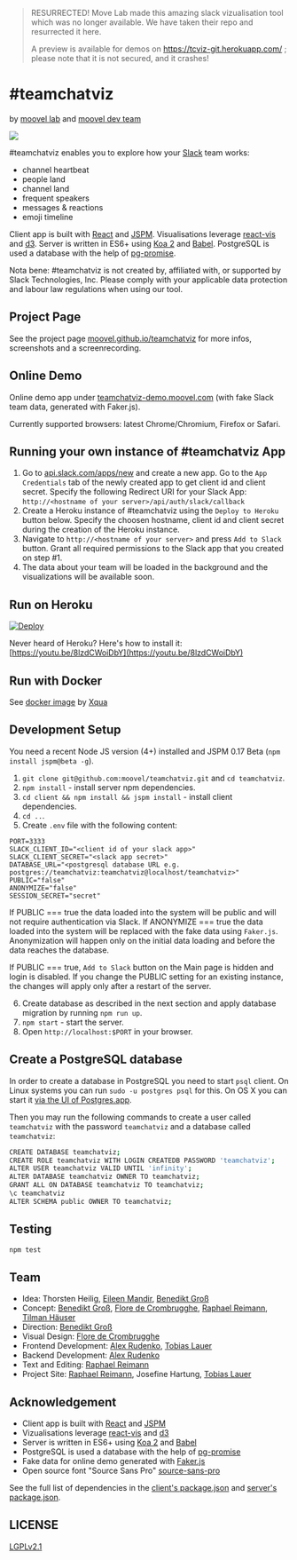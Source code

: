 > RESURRECTED!
> Move Lab made this amazing slack vizualisation tool which was no longer available.
> We have taken their repo and resurrected it here.
> 
> A preview is available for demos on https://tcviz-git.herokuapp.com/ ; please note that
> it is not secured, and it crashes! 

&#35;teamchatviz
==============

by [moovel lab](http://lab.moovel.com) and [moovel dev team](https://moovel.com)

![](/demo.gif)

&#35;teamchatviz enables you to explore how your [Slack](https://slack.com/) team works:

 - channel heartbeat
 - people land
 - channel land
 - frequent speakers
 - messages & reactions
 - emoji timeline

Client app is built with [React](https://facebook.github.io/react/) and [JSPM](http://jspm.io/). Visualisations leverage [react-vis](https://github.com/uber/react-vis) and [d3](https://d3js.org/). Server is written in ES6+ using [Koa 2](https://github.com/koajs/koa) and [Babel](https://babeljs.io/). PostgreSQL is used a database with the help of [pg-promise](https://www.npmjs.com/package/pg-promise).

Nota bene: &#35;teamchatviz is not created by, affiliated with, or supported by Slack Technologies, Inc. Please comply with your applicable data protection and labour law regulations when using our tool.

Project Page
------------
See the project page [moovel.github.io/teamchatviz](http://moovel.github.io/teamchatviz/) for more infos, screenshots and a screenrecording.

Online Demo
-----------
Online demo app under [teamchatviz-demo.moovel.com](https://teamchatviz-demo.moovel.com/) (with fake Slack team data, generated with Faker.js). 

Currently supported browsers: latest Chrome/Chromium, Firefox or Safari. 

Running your own instance of &#35;teamchatviz App
-----------------------------
1. Go to [api.slack.com/apps/new](https://api.slack.com/apps/new) and create a new app. Go to the `App Credentials` tab of the newly created app to get client id and client secret. Specify the following Redirect URI for your Slack App: `http://<hostname of your server>/api/auth/slack/callback`
2. Create a Heroku instance of &#35;teamchatviz using the `Deploy to Heroku` button below. Specify the choosen hostname, client id and client secret during the creation of the Heroku instance.
3. Navigate to `http://<hostname of your server>` and press `Add to Slack` button. Grant all required permissions to the Slack app that you created on step #1. 
4. The data about your team will be loaded in the background and the visualizations will be available soon.

Run on Heroku
-------------

[![Deploy](https://www.herokucdn.com/deploy/button.svg)](https://heroku.com/deploy?template=https://github.com/moovel/teamchatviz/tree/master)

Never heard of Heroku? Here's how to install it: [https://youtu.be/8lzdCWoiDbY](https://youtu.be/8lzdCWoiDbY)

Run with Docker
-------------
See [docker image](https://hub.docker.com/r/xqua/teamchatviz/) by [Xqua](https://github.com/Xqua)

Development Setup
-----------------

You need a recent Node JS version (4+) installed and JSPM 0.17 Beta (`npm install jspm@beta -g`).

1. `git clone git@github.com:moovel/teamchatviz.git` and `cd teamchatviz`.
2. `npm install` - install server npm dependencies.
3. `cd client && npm install && jspm install` - install client dependencies.
4. `cd ..`.
5. Create `.env` file with the following content:

  ```
  PORT=3333
  SLACK_CLIENT_ID="<client id of your slack app>"
  SLACK_CLIENT_SECRET="<slack app secret>"
  DATABASE_URL="<postgresql database URL e.g. postgres://teamchatviz:teamchatviz@localhost/teamchatviz>"
  PUBLIC="false"
  ANONYMIZE="false"
  SESSION_SECRET="secret"
  ```
  
  If PUBLIC === true the data loaded into the system will be public and will not require authentication via Slack. If ANONYMIZE === true the data loaded into the system will be replaced with the fake data using `Faker.js`. Anonymization will happen only on the initial data loading and before the data reaches the database.
  
  If PUBLIC === true, `Add to Slack` button on the Main page is hidden and login is disabled. If you change the PUBLIC setting for an existing instance, the changes will apply only after a restart of the server. 

6. Create database as described in the next section and apply database migration by running `npm run up`.
7. `npm start` - start the server.
8.  Open `http://localhost:$PORT` in your browser.

Create a PostgreSQL database
-------

In order to create a database in PostgreSQL you need to start `psql` client. On Linux systems you can run `sudo -u postgres psql` for this. On OS X you can start it [via the UI of Postgres.app](https://cloud.githubusercontent.com/assets/2119400/17279216/c6df3120-5723-11e6-961d-d6ed26d5b35e.png).

Then you may run the following commands to create a user called `teamchatviz` with the password `teamchatviz` and a database called `teamchatviz`:

```sh
CREATE DATABASE teamchatviz;
CREATE ROLE teamchatviz WITH LOGIN CREATEDB PASSWORD 'teamchatviz';
ALTER USER teamchatviz VALID UNTIL 'infinity';
ALTER DATABASE teamchatviz OWNER TO teamchatviz;
GRANT ALL ON DATABASE teamchatviz TO teamchatviz;
\c teamchatviz
ALTER SCHEMA public OWNER TO teamchatviz;
```

Testing
-------

```sh
npm test
```

Team
----
* Idea: Thorsten Heilig, [Eileen Mandir](http://lab.moovel.com/people/eileen-mandir), [Benedikt Groß](https://github.com/b-g/)
* Concept: [Benedikt Groß](https://github.com/b-g/), [Flore de Crombrugghe](http://lab.moovel.com/people/flore-de-crombrugghe), [Raphael Reimann](http://lab.moovel.com/people/raphael-reimann), [Tilman Häuser](http://lab.moovel.com/people/tilman-haeuser)
* Direction: [Benedikt Groß](https://github.com/b-g/)
* Visual Design: [Flore de Crombrugghe](http://lab.moovel.com/people/flore-de-crombrugghe)
* Frontend Development: [Alex Rudenko](https://github.com/OrKoN), [Tobias Lauer](https://github.com/TobiasLauer)
* Backend Development: [Alex Rudenko](https://github.com/OrKoN)
* Text and Editing: [Raphael Reimann](http://lab.moovel.com/people/raphael-reimann)
* Project Site: [Raphael Reimann](http://lab.moovel.com/people/raphael-reimann), Josefine Hartung, [Tobias Lauer](https://github.com/TobiasLauer)


Acknowledgement
---------------
* Client app is built with [React](https://facebook.github.io/react/) and [JSPM](http://jspm.io/) 
* Vizualisations leverage [react-vis](https://github.com/uber/react-vis) and [d3](https://d3js.org/)
* Server is written in ES6+ using [Koa 2](https://github.com/koajs/koa) and [Babel](https://babeljs.io/)
* PostgreSQL is used a database with the help of [pg-promise](https://www.npmjs.com/package/pg-promise)
* Fake data for online demo generated with [Faker.js](https://github.com/marak/Faker.js/)
* Open source font "Source Sans Pro" [source-sans-pro](https://github.com/adobe-fonts/source-sans-pro)

See the full list of dependencies in the [client's package.json](package.json) and [server's package.json](client/package.json).

LICENSE
-------

[LGPLv2.1](LICENSE)
